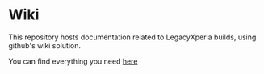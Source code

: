 Wiki
====

This repository hosts documentation related to LegacyXperia builds,
using github's wiki solution.

You can find everything you need [here](https://github.com/LegacyXperia/Wiki/wiki)
